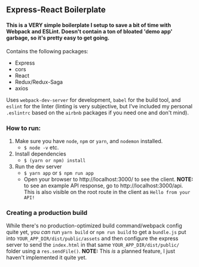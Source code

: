 ## Express-React Boilerplate

#### This is a VERY simple boilerplate I setup to save a bit of time with Webpack and ESLint. Doesn't contain a ton of bloated 'demo app' garbage, so it's pretty easy to get going.

Contains the following packages:
* Express
* cors
* React
* Redux/Redux-Saga
* axios

Uses `webpack-dev-server` for development, `babel` for the build tool, and `eslint` for the linter (linting is very subjective, but I've included my personal `.eslintrc` based on the `airbnb` packages if you need one and don't mind).

### How to run:
  1. Make sure you have `node`, `npm` or `yarn`, and `nodemon` installed.
      * `$ node -v` etc.
  2. Install dependencies
      * `$ (yarn or npm) install`
  3. Run the dev server
      * `$ yarn app` or `$ npm run app`
      * Open your browser to http://localhost:3000/ to see the client. **NOTE:** to see an example API response, go to http://localhost:3000/api. This is also visible on the root route in the client as `Hello from your API!`

### Creating a production build

While there's no production-optimized build command/webpack config quite yet, you _can_ run `yarn build` or `npm run build` to get a `bundle.js` put into `YOUR_APP_DIR/dist/public/assets` and then configure the express server to send the `index.html` in that same `YOUR_APP_DIR/dist/public/` folder using a `res.sendFile()`. **NOTE:** This _is_ a planned feature, I just haven't implemented it quite yet.